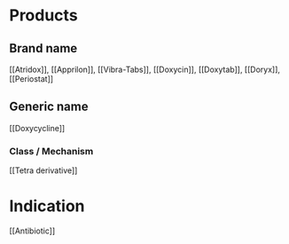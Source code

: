# Products

## Brand name
[[Atridox]], [[Apprilon]], [[Vibra-Tabs]], [[Doxycin]], [[Doxytab]], [[Doryx]], [[Periostat]]

## Generic name
[[Doxycycline]]

### Class / Mechanism
[[Tetra derivative]]

# Indication
[[Antibiotic]]